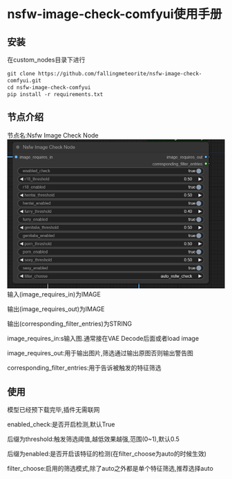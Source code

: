 # nsfw-image-check-comfyui使用手册

## 安装
在custom_nodes目录下进行
```
git clone https://github.com/fallingmeteorite/nsfw-image-check-comfyui.git
cd nsfw-image-check-comfyui
pip install -r requirements.txt
```

## 节点介绍
节点名:Nsfw Image Check Node
![img.png](img.png)
输入(image_requires_in)为IMAGE

输出(image_requires_out)为IMAGE

输出(corresponding_filter_entries)为STRING


image_requires_in:s输入图.通常接在VAE Decode后面或者load image

image_requires_out:用于输出图片,筛选通过输出原图否则输出警告图

corresponding_filter_entries:用于告诉被触发的特征筛选


## 使用
模型已经预下载完毕,插件无需联网

enabled_check:是否开启检测,默认True

后缀为threshold:触发筛选阈值,越低效果越强,范围(0~1),默认0.5

后缀为enabled:是否开启该特征的检测(在filter_choose为auto的时候生效)

filter_choose:启用的筛选模式,除了auto之外都是单个特征筛选,推荐选择auto





